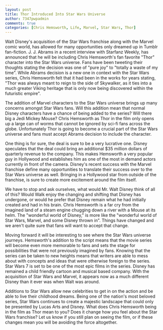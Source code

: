 ```yaml
---
layout: post
title: Thor Introduced Into Star Wars Universe
author: 7347pwpadmin
comments: true
categories: [Chris Hemsworth, Life, Marvel, Star Wars, Thor]
---
```

Walt Disney's acquisition of the Star Wars franchise along with the Marvel comic world, has allowed for many opportunities only dreamed up in Tumblr fan-fiction. J. J. Abrams in a recent interview with Starfanz Weekly, has announced that he will be including Chris Hemsworth's fan favorite "Thor" character into the Star Wars universe. Fans have been tweeting their thoughts stating the decision was one of "pure joy" to "totally a waste of my time". While Abrams decision is a new one in context with the Star Wars series, Chris Hemsworth felt that it had been in the works for years stating, "Thor was always meant to reign to the side of Skywalker, as it ties into a much greater Viking heritage that is only now being discovered within the futuristic empire".

The addition of Marvel characters to the Star Wars universe brings up many concerns amongst Star Wars fans. Will this addition mean that normal Disney characters have a chance of being added to the series? Will there big a Jedi Mickey Mouse? Chris Hemsworth as Thor in the film only opens up a large can of worms that cannot be ignored by sci-fi fans across the globe. Unfortunately Thor is going to become a crucial part of the Star Wars universe and fans must accept Abrams decision to include the character.

One thing is for sure, the deal is sure to be a very lucrative one. Disney speculates that the deal could bring an additional $35 million dollars of quarterly revenue to the company. This makes Hemsworth a very popular guy in Hollywood and establishes him as one of the most in demand actors currently in front of the camera. Disney's recent success with the Marvel franchise define many opportunities to translate their success over to the Star Wars universe as well. Bringing in a Hollywood star from outside of the franchise, is sure to create more excitement around the film itself.

We have to stop and ask ourselves, what would Mr. Walt Disney think of all of this? Would Walk enjoy the changing and shifting that Disney has undergone, or would he prefer that Disney remain what he had initially created and had in his brain. Chris Hemsworth is a far cry from the imagined land of a steam engine chugging down a river with a Mouse at its helm. The "wonderful world of Disney," is more like the "wonderful world of Star Wars, Marvel, and some Disney thrown in". Things have changed and we aren't quite sure that fans will want to accept that change.

Moving forward it will be interesting to see where the Star Wars universe journeys. Hemsworth's addition to the script means that the movie series will become even more memorable to fans and sets the stage for possibilities that were not previously imagined by fans. Knowing that the series can be taken to new heights means that writers are able to mess about with concepts and ideas that were otherwise foreign to the series. Star Wars 7 is set to be one of the most epic films in the series. Disney has remained a child friendly cartoon and musical based company. With the acquisition of Star Wars and Marvel, it appears now as a much different Disney than it ever was when Walt was around.

Additions to Star Wars allow new celebrities to get in on the action and be able to live their childhood dreams. Being one of the nation's most beloved series, Star Wars continues to create a majestic landscape that could only be presented by Lucas Arts and Disney. What does Chris Hemsworth being in the film as Thor mean to you? Does it change how you feel about the Star Wars franchise? Let us know if you still plan on seeing the film, or if these changes mean you will be avoiding the force altogether.
